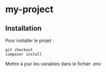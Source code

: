 # my-project

Installation
-----------
Pour installer le projet :

    git checkout
    composer install

Mettre à jour les variables dans le fichier .env
